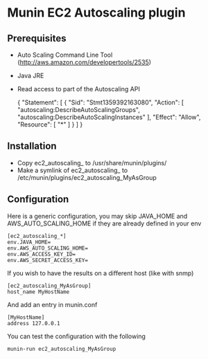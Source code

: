 Munin EC2 Autoscaling plugin
============================

Prerequisites
-------------
- Auto Scaling Command Line Tool (http://aws.amazon.com/developertools/2535)
- Java JRE
- Read access to part of the Autoscaling API

   {
     "Statement": [
       {
         "Sid": "Stmt1359392163080",
         "Action": [
           "autoscaling:DescribeAutoScalingGroups",
           "autoscaling:DescribeAutoScalingInstances"
         ],
         "Effect": "Allow",
         "Resource": [
           "*"
         ]
       }
     ]
   }



Installation
------------
- Copy ec2_autoscaling_ to /usr/share/munin/plugins/
- Make a symlink of ec2_autoscaling_ to /etc/munin/plugins/ec2_autoscaling_MyAsGroup

Configuration
-------------
Here is a generic configuration, you may skip JAVA_HOME and AWS_AUTO_SCALING_HOME if they are already defined in your env

    [ec2_autoscaling_*]
    env.JAVA_HOME=
    env.AWS_AUTO_SCALING_HOME=
    env.AWS_ACCESS_KEY_ID=
    env.AWS_SECRET_ACCESS_KEY=

If you wish to have the results on a different host (like with snmp)

    [ec2_autoscaling_MyAsGroup]
    host_name MyHostName

And add an entry in munin.conf

    [MyHostName]
    address 127.0.0.1

You can test the configuration with the following

    munin-run ec2_autoscaling_MyAsGroup

